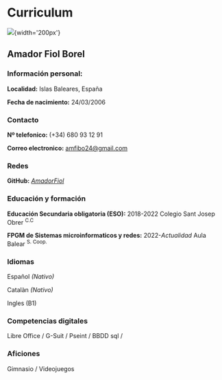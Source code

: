 # Curriculum

![](https://1000logos.net/wp-content/uploads/2021/05/GitHub-logo.png){width='200px'}

## Amador Fiol Borel

### Información personal:

**Localidad:** Islas Baleares, España

**Fecha de nacimiento:** 24/03/2006

### Contacto

**Nº telefonico:** (+34) 680 93 12 91

**Correo electronico:** amfibo24@gmail.com

### Redes

**GitHub:** *[AmadorFiol](https://github.com/AmadorFiol)*

### Educación y formación

**Educación Secundaria obligatoria (ESO):** 2018-2022 Colegio Sant Josep Obrer <sup>C.C</sup>

**FPGM de Sistemas microinformaticos y redes:** 2022-*Actualidad* Aula Balear <sup>S. Coop.</sup>

### Idiomas

Español *(Nativo)*

Catalàn *(Nativo)*

Ingles (B1)

### Competencias digitales

Libre Office / G-Suit / Pseint / BBDD sql /

### Aficiones

Gimnasio / Videojuegos
